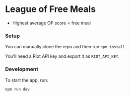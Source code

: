 # League of Free Meals
- Highest average OP score = free meal


### Setup
You can manually clone the repo and then run `npm install`

You'll need a Riot API key and export it as `RIOT_API_KEY`.

### Development
To start the app, run:

```js
npm run dev
```
